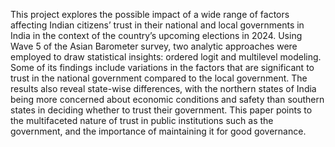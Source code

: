This project explores the possible impact of a wide range of factors affecting Indian citizens’ trust
in their national and local governments in India in the context of the country’s upcoming
elections in 2024. Using Wave 5 of the Asian Barometer survey, two analytic approaches were
employed to draw statistical insights: ordered logit and multilevel modeling. Some of its findings
include variations in the factors that are significant to trust in the national government compared
to the local government. The results also reveal state-wise differences, with the northern states of
India being more concerned about economic conditions and safety than southern states in
deciding whether to trust their government. This paper points to the multifaceted nature of trust
in public institutions such as the government, and the importance of maintaining it for good
governance.
